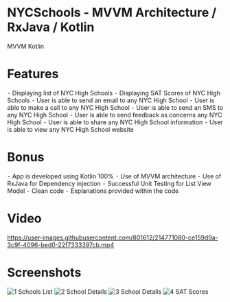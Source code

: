# NYCSchools - MVVM Architecture / RxJava / Kotlin
MVVM Kotlin

# Features
⁃	Displaying list of NYC High Schools
⁃	Displaying SAT Scores of NYC High Schools
⁃	User is able to send an email to any NYC High School
⁃	User is able to make a call to any NYC High School
⁃	User is able to send an SMS to any NYC High School
⁃	User is able to send feedback as concerns any NYC High School
⁃	User is able to share any NYC High School information
⁃	User is able to view any NYC High School website

# Bonus
⁃	App is developed using Kotlin 100%
⁃	Use of MVVM architecture
⁃	Use of RxJava for Dependency injection
⁃	Successful Unit Testing for List View Model
⁃	Clean code
⁃	Explanations provided within the code

# Video

https://user-images.githubusercontent.com/801612/214771080-ce159d9a-3c9f-4096-bed0-22f7333397cb.mp4

# Screenshots
![1 Schools List](https://user-images.githubusercontent.com/801612/214772590-3a9a5c63-d958-48ff-a2c8-8bf5a8cf5c10.png)
![2 School Details](https://user-images.githubusercontent.com/801612/214772602-d5ee47d1-fd52-43af-981e-6c7964e55826.png)
![3 School Details](https://user-images.githubusercontent.com/801612/214772627-43c4fdfc-474f-4976-b9d4-5587ca5c8d3c.png)
![4 SAT Scores](https://user-images.githubusercontent.com/801612/214772656-7bf80afa-edc6-4306-8ce5-233ef0b19d6d.png)
